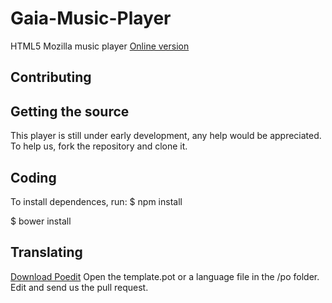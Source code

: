 # Gaia-Music-Player

HTML5 Mozilla music player 
[Online version](http://aron-bordin.github.io/Gaia-Music-Player/)

## Contributing

## Getting the source

This player is still under early development, any help would be appreciated. 
To help us, fork the repository and clone it. 

## Coding
To install dependences, run:
$ npm install

$ bower install


## Translating
[Download Poedit](http://poedit.net/)
Open the template.pot or a language file in the /po folder. Edit and send us the pull request. 